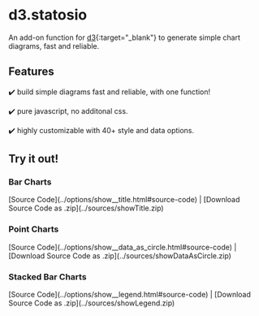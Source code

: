 # d3.statosio

An add-on function for [d3](https://d3js.org){:target="_blank"} to generate simple chart diagrams, fast and reliable.


## Features

:heavy_check_mark: build simple diagrams fast and reliable, with one function!

:heavy_check_mark: pure javascript, no additonal css.

:heavy_check_mark: highly customizable with 40+ style and data options.

## Try it out!

### Bar Charts

<div id="bar">
    <script> 
        d3.statosio( 
            file, 
            "name", 
            [ "mobile" ], 
            { "showTitle" : false, "viewDomId" : "bar" }
        )
    </script>
</div>
[Source Code](../options/show__title.html#source-code) | [Download Source Code as .zip](../sources/showTitle.zip)


### Point Charts

<div id="point">
    <script> 
        d3.statosio( 
            file, 
            "name", 
            [ "mobile" ], 
            { "showTitle" : false, "showDataAsCircle": true, "viewDomId" : "point" }
        )
    </script>
</div>
[Source Code](../options/show__data_as_circle.html#source-code) | [Download Source Code as .zip](../sources/showDataAsCircle.zip)


### Stacked Bar Charts

<div id="stacked">
    <script> 
        d3.statosio( 
            file, 
            "name", 
            [ "mobile", "desktop" ], 
            { "showLegend": true, "viewDomId" : "stacked" }
        )
    </script>
</div>
[Source Code](../options/show__legend.html#source-code) | [Download Source Code as .zip](../sources/showLegend.zip)





